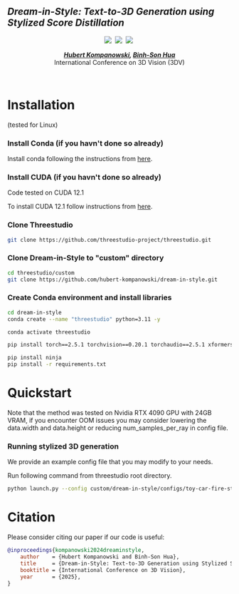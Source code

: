## ___***Dream-in-Style: Text-to-3D Generation using Stylized Score Distillation***___
<div align="center">

 <a href='https://arxiv.org/abs/2406.18581'><img src='https://img.shields.io/badge/arXiv-2406.18581-b31b1b.svg'></a>&nbsp;
 <a href='https://dream-in-style.github.io/'><img src='https://img.shields.io/badge/Project-Page-Green'></a>&nbsp;
 <a href='#citation'><img src='https://img.shields.io/badge/BibTex-Citation-blue.svg'></a>&nbsp;

_**[Hubert Kompanowski](https://kompanowski.com/), [Binh-Son Hua](https://sonhua.github.io/)**_
<br>
International Conference on 3D Vision (3DV)
<br>

</div>
<br>


# Installation 
(tested for Linux)

### Install Conda (if you havn't done so already)

Install conda following the instructions from [here](https://docs.conda.io/projects/conda/en/latest/user-guide/install/index.html).

### Install CUDA (if you havn't done so already)
Code tested on CUDA 12.1 

To install CUDA 12.1 follow instructions from [here](https://developer.nvidia.com/cuda-12-1-1-download-archive).

### Clone Threestudio

```bash
git clone https://github.com/threestudio-project/threestudio.git
```
### Clone Dream-in-Style to "custom" directory
```bash
cd threestudio/custom
git clone https://github.com/hubert-kompanowski/dream-in-style.git
```
### Create Conda environment and install libraries
```bash
cd dream-in-style
conda create --name "threestudio" python=3.11 -y

conda activate threestudio

pip install torch==2.5.1 torchvision==0.20.1 torchaudio==2.5.1 xformers --index-url https://download.pytorch.org/whl/cu121

pip install ninja
pip install -r requirements.txt
```


# Quickstart
Note that the method was tested on Nvidia RTX 4090 GPU with 24GB VRAM, if you encounter OOM issues you may consider lowering the data.width and data.height or reducing num_samples_per_ray in config file.

### Running stylized 3D generation
We provide an example config file that you may modify to your needs.

Run following command from threestudio root directory.
```bash
python launch.py --config custom/dream-in-style/configs/toy-car-fire-style-nfsd.yaml --train --gpu 0
```


# Citation
Please consider citing our paper if our code is useful:
```bib
@inproceedings{kompanowski2024dreaminstyle,
    author    = {Hubert Kompanowski and Binh-Son Hua},
    title     = {Dream-in-Style: Text-to-3D Generation using Stylized Score Distillation},
    booktitle = {International Conference on 3D Vision},
    year      = {2025},
}
```